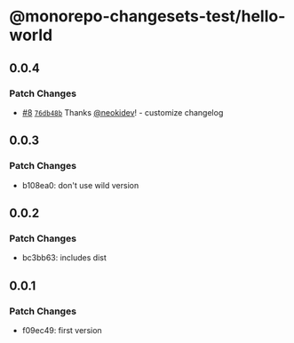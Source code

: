 # @monorepo-changesets-test/hello-world

## 0.0.4

### Patch Changes

- [#8](https://github.com/neokidev/monorepo-changesets-test/pull/8) [`76db48b`](https://github.com/neokidev/monorepo-changesets-test/commit/76db48bcd7cf293789c72388f6aaeb6b02caa1af) Thanks [@neokidev](https://github.com/neokidev)! - customize changelog

## 0.0.3

### Patch Changes

- b108ea0: don't use wild version

## 0.0.2

### Patch Changes

- bc3bb63: includes dist

## 0.0.1

### Patch Changes

- f09ec49: first version
